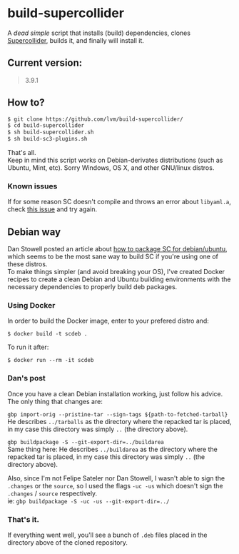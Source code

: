 # build-supercollider

A _dead simple_ script that installs (build) dependencies, clones [Supercollider](https://github.com/supercollider/supercollider/), builds it, and finally will install it.

## Current version:

> 3.9.1


## How to?

```bash
$ git clone https://github.com/lvm/build-supercollider/
$ cd build-supercollider
$ sh build-supercollider.sh
$ sh build-sc3-plugins.sh
```

That's all.  
Keep in mind this script works on Debian-derivates distributions (such as Ubuntu, Mint, etc). Sorry Windows, OS X, and other GNU/linux distros.

### Known issues

If for some reason SC doesn't compile and throws an error about `libyaml.a`, check [this issue](https://github.com/supercollider/supercollider/issues/2825) and try again.

## Debian way

Dan Stowell posted an article about [how to package SC for debian/ubuntu](http://mcld.co.uk/blog/2017/how-to-package-supercollider-for-debian-and-ubuntu-linux.html), which seems to be the most sane way to build SC if you're using one of these distros.  
To make things simpler (and avoid breaking your OS), I've created Docker recipes to create a clean Debian and Ubuntu building environments with the necessary dependencies to properly build deb packages.

### Using Docker

In order to build the Docker image, enter to your prefered distro and:
```
$ docker build -t scdeb .
```

To run it after:
```
$ docker run --rm -it scdeb
```

### Dan's post

Once you have a clean Debian installation working, just follow his advice.  
The only thing that changes are:

`gbp import-orig --pristine-tar --sign-tags ${path-to-fetched-tarball}`  
He describes `../tarballs` as the directory where the repacked tar is placed, in my case this directory was simply `..` (the directory above).

`gbp buildpackage -S --git-export-dir=../buildarea`  
Same thing here: He describes `../buildarea` as the directory where the repacked tar is placed, in my case this directory was simply `..` (the directory above).
  
Also, since I'm not Felipe Sateler nor Dan Stowell, I wasn't able to sign the `.changes` or the `source`, so I used the flags `-uc -us` which doesn't sign the `.changes` / `source` respectively.  
ie: `gbp buildpackage -S -uc -us --git-export-dir=../`

### That's it.

If everything went well, you'll see a bunch of `.deb` files placed in the directory above of the cloned repository.
